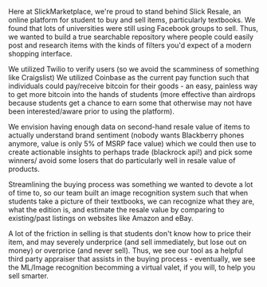 Here at SlickMarketplace, we're proud to stand behind Slick Resale, an online platform for student to buy and sell items, particularly textbooks. 
We found that lots of universities were still using Facebook groups to sell. 
Thus, we wanted to build a true searchable repository where people could easily post and research items with the kinds of filters you'd expect of a modern shopping interface.

We utilized Twilio to verify users (so we avoid the scamminess of something like Craigslist)
We utilized Coinbase as the current pay function such that individuals could pay/receive bitcoin for their goods - an easy, painless way to get more bitcoin into the hands of students 
(more effective than airdrops because students get a chance to earn some that otherwise may not have been interested/aware prior to using the platform).

We envision having enough data on second-hand resale value of items to actually understand brand sentiment (nobody wants Blackberry phones anymore, value is only 5% of MSRP face value)
which we could then use to create actionable insights to perhaps trade (blackrock api!) and pick some winners/ avoid some losers that do particularly well in resale value of products.

Streamlining the buying process was something we wanted to devote a lot of time to, so our team built an image recognition system such that when students take a picture of their textbooks,
we can recognize what they are, what the edition is, and estimate the resale value by comparing to existing/past listings on websites like Amazon and eBay.

A lot of the friction in selling is that students don't know how to price their item, and may severely underprice (and sell immediately, but lose out on money) or overprice (and never sell).
Thus, we see our tool as a helpful third party appraiser that assists in the buying process - eventually, we see the ML/Image recognition becomming a virtual valet, if you will, to help you sell smarter.
